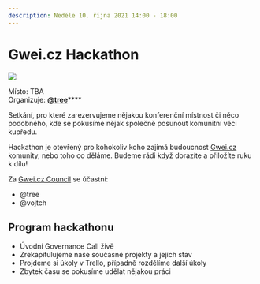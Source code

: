 ```yaml
---
description: Neděle 10. října 2021 14:00 - 18:00
---
```


# Gwei.cz Hackathon

![](../../../.gitbook/assets/cover-hackathon.png)

Místo: TBA\
Organizuje: [**@tree**](https://twitter.com/gweicz)****

Setkání, pro které zarezervujeme nějakou konferenční místnost či něco podobného, kde se pokusíme nějak společně posunout komunitní věci kupředu.

Hackathon je otevřený pro kohokoliv koho zajímá budoucnost [Gwei.cz](http://gwei.cz/) komunity, nebo toho co děláme. Budeme rádi když dorazíte a přiložíte ruku k dílu!

Za [Gwei.cz Council](https://komunita.gwei.cz/council) se účastní:

* @tree
* @vojtch

## Program hackathonu

* Úvodní Governance Call živě
* Zrekapitulujeme naše současné projekty a jejich stav
* Projdeme si úkoly v Trello, případně rozdělíme další úkoly
* Zbytek času se pokusíme udělat nějakou práci

